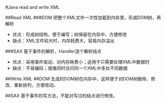 #Java read and write XML

##Read XML
###DOM
把整个XML文件一次性加载到内存里，形成DOM树，再解析

* 优点：形成树结构，便于编写；树保留在内存中，方便修改
* 缺点：XML文件较大时，内存耗费大，容易内存溢出

###SAX
基于事件的解析，Handler逐个解析结点

* 优点：采用事件驱动，对内存耗费小；适用于只需要处理XML中数据时
* 缺点：不易编码；很难同时访问同一个XML中多处不同数据


##Write XML
##DOM
生成的DOM树在内存中，这样便于对DOM树删除、修改、重新排列，方便改动。

##SAX
基于事件的写方法，不能对写过的结点进行修改。
